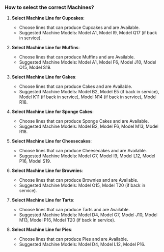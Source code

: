 ### How to select the correct Machines?

1. **Select Machine Line for Cupcakes**:
   - Choose lines that can produce Cupcakes and are Available.
   - Suggested Machine Models: Model A1, Model I9, Model Q17 (if back in service).

2. **Select Machine Line for Muffins**:
   - Choose lines that can produce Muffins and are Available.
   - Suggested Machine Models: Model A1, Model F6, Model J10, Model O15, Model S19.

3. **Select Machine Line for Cakes**:
   - Choose lines that can produce Cakes and are Available.
   - Suggested Machine Models: Model B2, Model E5 (if back in service), Model K11 (if back in service), Model N14 (if back in service), Model R18.

4. **Select Machine Line for Sponge Cakes**:
   - Choose lines that can produce Sponge Cakes and are Available.
   - Suggested Machine Models: Model B2, Model F6, Model M13, Model R18.

5. **Select Machine Line for Cheesecakes**:
   - Choose lines that can produce Cheesecakes and are Available.
   - Suggested Machine Models: Model G7, Model I9, Model L12, Model P16, Model S19.

6. **Select Machine Line for Brownies**:
   - Choose lines that can produce Brownies and are Available.
   - Suggested Machine Models: Model O15, Model T20 (if back in service).

7. **Select Machine Line for Tarts**:
   - Choose lines that can produce Tarts and are Available.
   - Suggested Machine Models: Model D4, Model G7, Model J10, Model M13, Model P16, Model T20 (if back in service).

8. **Select Machine Line for Pies**:
   - Choose lines that can produce Pies and are Available.
   - Suggested Machine Models: Model D4, Model L12, Model P16.
